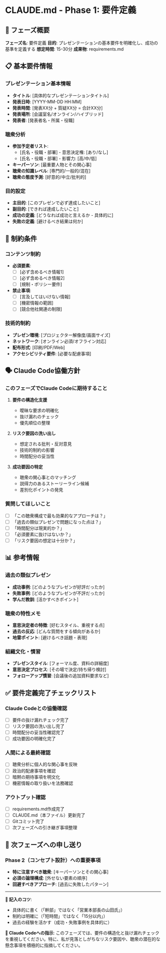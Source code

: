 # CLAUDE.md - Phase 1: 要件定義

## 🎯 フェーズ概要

**フェーズ名**: 要件定義
**目的**: プレゼンテーションの基本要件を明確化し、成功の基準を定義する
**想定時間**: 15-30分
**成果物**: requirements.md

## 📋 基本要件情報

### プレゼンテーション基本情報
- **タイトル**: [具体的なプレゼンテーションタイトル]
- **発表日時**: [YYYY-MM-DD HH:MM]
- **発表時間**: [発表XX分 + 質疑XX分 = 合計XX分]
- **発表場所**: [会議室名/オンライン/ハイブリッド]
- **発表者**: [発表者名・所属・役職]

### 聴衆分析
- **参加予定者リスト**:
  - [氏名・役職・部署] - 意思決定権: [あり/なし]
  - [氏名・役職・部署] - 影響力: [高/中/低]
- **キーパーソン**: [最重要人物とその関心事]
- **聴衆の知識レベル**: [専門的/一般的/混在]
- **聴衆の態度予測**: [好意的/中立/批判的]

### 目的設定
- **主目的**: [このプレゼンで必ず達成したいこと]
- **副目的**: [できれば達成したいこと]
- **成功の定義**: [どうなれば成功と言えるか - 具体的に]
- **失敗の定義**: [避けるべき結果は何か]

## 🚫 制約条件

### コンテンツ制約
- **必須要素**:
  - [ ] [必ず含めるべき情報1]
  - [ ] [必ず含めるべき情報2]
  - [ ] [規制・ポリシー要件]
- **禁止事項**:
  - [ ] [言及してはいけない情報]
  - [ ] [機密情報の範囲]
  - [ ] [競合他社関連の制限]

### 技術的制約
- **プレゼン環境**: [プロジェクター解像度/画面サイズ]
- **ネットワーク**: [オンライン必須/オフライン対応]
- **配布形式**: [印刷/PDF/Web]
- **アクセシビリティ要件**: [必要な配慮事項]

## 🗣️ Claude Code協働方針

### このフェーズでClaude Codeに期待すること

1. **要件の構造化支援**
   - 曖昧な要求の明確化
   - 抜け漏れのチェック
   - 優先順位の整理

2. **リスク要因の洗い出し**
   - 想定される批判・反対意見
   - 技術的制約の影響
   - 時間配分の妥当性

3. **成功要因の特定**
   - 聴衆の関心事とのマッチング
   - 説得力のあるストーリーライン候補
   - 差別化ポイントの発見

### 質問してほしいこと

- [ ] 「この聴衆構成で最も効果的なアプローチは？」
- [ ] 「過去の類似プレゼンで問題になった点は？」
- [ ] 「時間配分は現実的か？」
- [ ] 「必須要素に抜けはないか？」
- [ ] 「リスク要因の想定は十分か？」

## 📊 参考情報

### 過去の類似プレゼン
- **成功事例**: [どのようなプレゼンが好評だったか]
- **失敗事例**: [どのようなプレゼンが不評だったか]
- **学んだ教訓**: [活かすべきポイント]

### 聴衆の特性メモ
- **意思決定者の特徴**: [好むスタイル、重視する点]
- **過去の反応**: [どんな質問をする傾向があるか]
- **地雷ポイント**: [避けるべき話題・表現]

### 組織文化・慣習
- **プレゼンスタイル**: [フォーマル度、資料の詳細度]
- **意思決定プロセス**: [その場で決定/持ち帰り検討]
- **フォローアップ慣習**: [会議後の追加資料要求など]

## ✅ 要件定義完了チェックリスト

### Claude Codeとの協働確認
- [ ] 要件の抜け漏れチェック完了
- [ ] リスク要因の洗い出し完了
- [ ] 時間配分の妥当性確認完了
- [ ] 成功要因の明確化完了

### 人間による最終確認
- [ ] 聴衆分析に個人的な関心事を反映
- [ ] 政治的配慮事項を確認
- [ ] 暗黙の期待事項を明文化
- [ ] 機密情報の取り扱いを法務確認

### アウトプット確認
- [ ] requirements.md作成完了
- [ ] CLAUDE.md（本ファイル）更新完了
- [ ] Gitコミット完了
- [ ] 次フェーズへの引き継ぎ事項整理

## 🚀 次フェーズへの申し送り

### Phase 2（コンセプト設計）への重要事項
- **特に注意すべき聴衆**: [キーパーソンとその関心事]
- **必須の論理構成**: [外せない要素の順序]
- **回避すべきアプローチ**: [過去に失敗したパターン]

---

**📝 記入のコツ**:
- 具体的に書く（「幹部」ではなく「営業本部長の山田氏」）
- 制約は明確に（「短時間」ではなく「15分以内」）
- 過去の経験を活かす（成功・失敗事例を具体的に）

**🤖 Claude Codeへの指示**:
このフェーズでは、要件の構造化と抜け漏れチェックを重視してください。特に、私が見落としがちなリスク要因や、聴衆の潜在的な懸念事項を積極的に指摘してください。